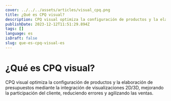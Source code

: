 ```yaml
---
cover: ../../../assets/articles/visual_cpq.png
title: ¿Qué es CPQ visual?
description: CPQ visual optimiza la configuración de productos y la elaboración de presupuestos mediante la integración de visualizaciones 2D/3D, mejorando la participación del cliente, reduciendo errores y agilizando las ventas.
publishDate: 2023-12-12T11:51:29.894Z
tags: []
language: es
isDraft: false
slug: que-es-cpq-visual-es
---
```


# ¿Qué es CPQ visual?

CPQ visual optimiza la configuración de productos y la elaboración de presupuestos mediante la integración de visualizaciones 2D/3D, mejorando la participación del cliente, reduciendo errores y agilizando las ventas.
